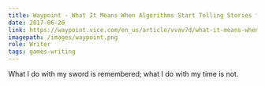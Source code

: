 ```yaml
---
title: Waypoint - What It Means When Algorithms Start Telling Stories for Us
date: 2017-06-20
link: https://waypoint.vice.com/en_us/article/vvav7d/what-it-means-when-algorithims-start-telling-stories-for-us
imagepath: /images/waypoint.png
role: Writer
tags: games-writing
---
```

What I do with my sword is remembered; what I do with my time is not.
